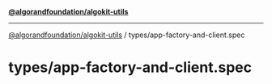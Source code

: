 [**@algorandfoundation/algokit-utils**](../../README.md)

***

[@algorandfoundation/algokit-utils](../../README.md) / types/app-factory-and-client.spec

# types/app-factory-and-client.spec
